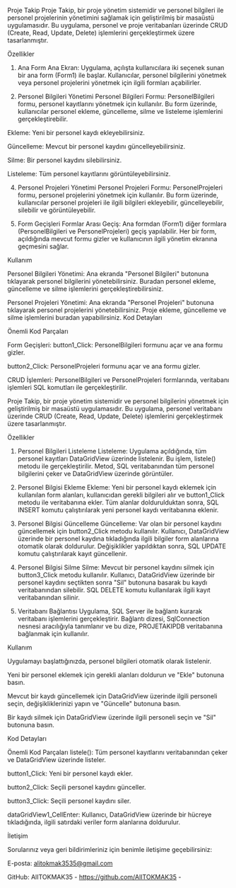 Proje Takip
Proje Takip, bir proje yönetim sistemidir ve personel bilgileri ile personel projelerinin yönetimini sağlamak için geliştirilmiş bir masaüstü uygulamasıdır. Bu uygulama, personel ve proje veritabanları üzerinde CRUD (Create, Read, Update, Delete) işlemlerini gerçekleştirmek üzere tasarlanmıştır.

Özellikler
1. Ana Form
Ana Ekran: Uygulama, açılışta kullanıcılara iki seçenek sunan bir ana form (Form1) ile başlar. Kullanıcılar, personel bilgilerini yönetmek veya personel projelerini yönetmek için ilgili formları açabilirler.

2. Personel Bilgileri Yönetimi
Personel Bilgileri Formu: PersonelBilgileri formu, personel kayıtlarını yönetmek için kullanılır. Bu form üzerinde, kullanıcılar personel ekleme, güncelleme, silme ve listeleme işlemlerini gerçekleştirebilir.

Ekleme: Yeni bir personel kaydı ekleyebilirsiniz.

Güncelleme: Mevcut bir personel kaydını güncelleyebilirsiniz.

Silme: Bir personel kaydını silebilirsiniz.

Listeleme: Tüm personel kayıtlarını görüntüleyebilirsiniz.

4. Personel Projeleri Yönetimi
Personel Projeleri Formu: PersonelProjeleri formu, personel projelerini yönetmek için kullanılır. Bu form üzerinde, kullanıcılar personel projeleri ile ilgili bilgileri ekleyebilir, güncelleyebilir, silebilir ve görüntüleyebilir.

5. Form Geçişleri
Formlar Arası Geçiş: Ana formdan (Form1) diğer formlara (PersonelBilgileri ve PersonelProjeleri) geçiş yapılabilir. Her bir form, açıldığında mevcut formu gizler ve kullanıcının ilgili yönetim ekranına geçmesini sağlar.

Kullanım

Personel Bilgileri Yönetimi: Ana ekranda "Personel Bilgileri" butonuna tıklayarak personel bilgilerini yönetebilirsiniz. Buradan personel ekleme, güncelleme ve silme işlemlerini gerçekleştirebilirsiniz.

Personel Projeleri Yönetimi: Ana ekranda "Personel Projeleri" butonuna tıklayarak personel projelerini yönetebilirsiniz. Proje ekleme, güncelleme ve silme işlemlerini buradan yapabilirsiniz.
Kod Detayları

Önemli Kod Parçaları

Form Geçişleri:
button1_Click: PersonelBilgileri formunu açar ve ana formu gizler.

button2_Click: PersonelProjeleri formunu açar ve ana formu gizler.

CRUD İşlemleri: PersonelBilgileri ve PersonelProjeleri formlarında, veritabanı işlemleri SQL komutları ile gerçekleştirilir.

Proje Takip, bir proje yönetim sistemidir ve personel bilgilerini yönetmek için geliştirilmiş bir masaüstü uygulamasıdır. Bu uygulama, personel veritabanı üzerinde CRUD (Create, Read, Update, Delete) işlemlerini gerçekleştirmek üzere tasarlanmıştır.

Özellikler

1. Personel Bilgileri Listeleme
Listeleme: Uygulama açıldığında, tüm personel kayıtları DataGridView üzerinde listelenir. Bu işlem, listele() metodu ile gerçekleştirilir. Metod, SQL veritabanından tüm personel bilgilerini çeker ve DataGridView üzerinde görüntüler.

2. Personel Bilgisi Ekleme
Ekleme: Yeni bir personel kaydı eklemek için kullanılan form alanları, kullanıcıdan gerekli bilgileri alır ve button1_Click metodu ile veritabanına ekler. Tüm alanlar doldurulduktan sonra, SQL INSERT komutu çalıştırılarak yeni personel kaydı veritabanına eklenir.

3. Personel Bilgisi Güncelleme
Güncelleme: Var olan bir personel kaydını güncellemek için button2_Click metodu kullanılır. Kullanıcı, DataGridView üzerinde bir personel kaydına tıkladığında ilgili bilgiler form alanlarına otomatik olarak doldurulur. Değişiklikler yapıldıktan sonra, SQL UPDATE komutu çalıştırılarak kayıt güncellenir.

4. Personel Bilgisi Silme
Silme: Mevcut bir personel kaydını silmek için button3_Click metodu kullanılır. Kullanıcı, DataGridView üzerinde bir personel kaydını seçtikten sonra "Sil" butonuna basarak bu kaydı veritabanından silebilir. SQL DELETE komutu kullanılarak ilgili kayıt veritabanından silinir.

5. Veritabanı Bağlantısı
Uygulama, SQL Server ile bağlantı kurarak veritabanı işlemlerini gerçekleştirir. Bağlantı dizesi, SqlConnection nesnesi aracılığıyla tanımlanır ve bu dize, PROJETAKIPDB veritabanına bağlanmak için kullanılır.

Kullanım

Uygulamayı başlattığınızda, personel bilgileri otomatik olarak listelenir.

Yeni bir personel eklemek için gerekli alanları doldurun ve "Ekle" butonuna basın.

Mevcut bir kaydı güncellemek için DataGridView üzerinde ilgili personeli seçin, değişikliklerinizi yapın ve "Güncelle" butonuna basın.

Bir kaydı silmek için DataGridView üzerinde ilgili personeli seçin ve "Sil" butonuna basın.

Kod Detayları

Önemli Kod Parçaları
listele(): Tüm personel kayıtlarını veritabanından çeker ve DataGridView üzerinde listeler.

button1_Click: Yeni bir personel kaydı ekler.

button2_Click: Seçili personel kaydını günceller.

button3_Click: Seçili personel kaydını siler.

dataGridView1_CellEnter: Kullanıcı, DataGridView üzerinde bir hücreye tıkladığında, ilgili satırdaki veriler form alanlarına doldurulur.

İletişim

Sorularınız veya geri bildirimleriniz için benimle iletişime geçebilirsiniz:

E-posta: alitokmak3535@gmail.com

GitHub: AlITOKMAK35 - https://github.com/AlITOKMAK35 -
